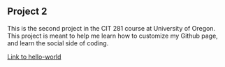 ## Project 2

This is the second project in the CIT 281 course at University of Oregon. This project is meant to help me learn how to customize my Github page, and learn the social side of coding.

[Link to hello-world](Documents/repos/281/projects/hello-world)
